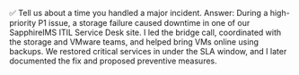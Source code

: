 ✅  Tell us about a time you handled a major incident.
Answer:
During a high-priority P1 issue, a storage failure caused downtime in one of our SapphireIMS ITIL Service Desk site. I led the bridge call, coordinated with the storage and VMware teams, and helped bring VMs online using backups. We restored critical services in under the SLA window, and I later documented the fix and proposed preventive measures.
